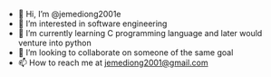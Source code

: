 - 👋 Hi, I’m @jemediong2001e
- 👀 I’m interested in software engineering
- 🌱 I’m currently learning C programming language and later would venture into python
- 💞️ I’m looking to collaborate on someone of the same goal
- 📫 How to reach me at jemediong2001@gmail.com

<!---
jemediong2001e is a ✨ special ✨ repository because its focuse do giving solutions to problems any software 
programmer encounters on a daily basis.
--->
